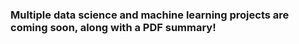 ### Multiple data science and machine learning projects are coming soon, along with a PDF summary! 
